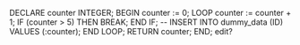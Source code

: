  DECLARE
        counter INTEGER;
    BEGIN
        counter := 0;
        LOOP
            counter := counter + 1;
            IF (counter > 5) THEN
                BREAK;
            END IF;
            -- INSERT INTO dummy_data (ID) VALUES (:counter);
        END LOOP;
        RETURN counter;
    END; edit?
